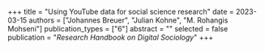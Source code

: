+++
title = "Using YouTube data for social science research"
date = 2023-03-15
authors = ["Johannes Breuer", "Julian Kohne", "M. Rohangis Mohseni"]
publication_types = ["6"]
abstract = ""
selected = false
publication = "*Research Handbook on Digital Sociology*"
+++


